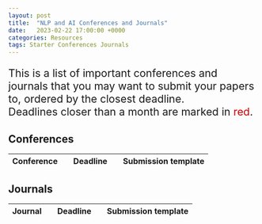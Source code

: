 ```yaml
---
layout: post
title:  "NLP and AI Conferences and Journals"
date:   2023-02-22 17:00:00 +0000
categories: Resources
tags: Starter Conferences Journals
---
```


<script lang="javascript">
    function fill_table(tblId, data) {
        data.forEach(function (conf) {
            if (conf.deadline == "") {
                conf.deadline = String((new Date()).getFullYear() + 2);
            }
        });
        
        var conf_table = document.getElementById(tblId);
        evts_sorted = data.sort(function(a, b) {return (new Date(a.deadline) - new Date(b.deadline))});
        evts_sorted.forEach(function (evt) {
            if (evt.template != "") {
                deadline = new Date(evt.deadline);
                var row = document.createElement("tr");
                row.style.color = "darkslateblue";
                var col_name = document.createElement("td");
                col_name.style.textAlign = "left";
                col_name.innerHTML = "<a href=\"" + evt.url + "\" style=\"color: darkslateblue;\">" + evt.name + "</a>";

                var col_deadline = document.createElement("td");
                col_deadline.style.textAlign = "center";
                if ((deadline.getTime() - (new Date()).getTime()) / (1000 * 3600 * 24) < 30)
                    col_deadline.style.color = "#CC0000";

                if (evt.deadline == String((new Date()).getFullYear() + 2))
                    col_deadline.innerHTML = "--";
                else
                    col_deadline.innerHTML = deadline.toLocaleDateString("en-UK");

                var col_template = document.createElement("td");
                col_template.style.textAlign = "center";
                col_template.innerHTML = "<a href=\"" + evt.template + "\" style=\"color: darkslateblue;\">LaTeX</a>";

                row.appendChild(col_name);
                row.appendChild(col_deadline);
                row.appendChild(col_template);
                conf_table.appendChild(row);
            }
            
        });


    }

    async function load_conferences() {
        fetch("/assets/kb/conferences.json")
        .then(response => response.json())
        .then(data => fill_table("tblConferences", data))
        .catch(function(err){console.log(err);});
    }

    async function load_journals() {
        fetch("/assets/kb/journals.json")
        .then(response => response.json())
        .then(data => fill_table("tblJournals", data))
        .catch(function(err){console.log(err);});
    }

    document.addEventListener("DOMContentLoaded", function() {
        load_conferences();
        load_journals();
    });
</script>

<p style="font-size: 16pt;"> 
    This is a list of important conferences and journals that you may want to submit your papers to, ordered by the closest deadline. <br/>
    Deadlines closer than a month are marked in <span style="color: #CC0000;">red</span>.
</p>

## Conferences

<table>
  <thead>
    <tr>
      <th style="text-align: left">Conference</th>
      <th style="text-align: center; min-width: 100px;">Deadline</th>
      <th style="text-align: center">Submission template</th>
    </tr>
  </thead>
  <tbody id="tblConferences">
  </tbody>
</table>


## Journals

<table>
  <thead>
    <tr>
      <th style="text-align: left">Journal</th>
      <th style="text-align: center; min-width: 100px;">Deadline</th>
      <th style="text-align: center">Submission template</th>
    </tr>
  </thead>
  <tbody id="tblJournals">
  </tbody>
</table>

